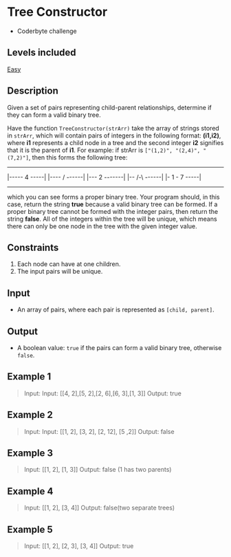 # Tree Constructor

- Coderbyte challenge

## Levels included

[Easy](https://chat.deepseek.com/a/chat/s/da86990c-5585-4237-b998-84b9887c75a9)

## Description

Given a set of pairs representing child-parent relationships, determine if they can form a valid binary tree.

Have the function `TreeConstructor(strArr)` take the array of strings stored in `strArr`, which will contain pairs of integers in the following format: **(i1,i2)**, where **i1** represents a child node in a tree and the second integer **i2** signifies that it is the parent of **i1**.
For example: if strArr is `["(1,2)", "(2,4)", "(7,2)"]`, then this forms the following tree:

---

|----- 4 -----|
|---- / ------|
|--- 2 -------|
|-- /-\ ------|
|- 1 - 7 -----|

---

which you can see forms a proper binary tree. Your program should, in this case, return the string **true** because a valid binary tree can be formed. If a proper binary tree cannot be formed with the integer pairs, then return the string **false**. All of the integers within the tree will be unique, which means there can only be one node in the tree with the given integer value.

## Constraints

1. Each node can have at one children.
2. The input pairs will be unique.

## Input

- An array of pairs, where each pair is represented as `[child, parent]`.

## Output

- A boolean value: `true` if the pairs can form a valid binary tree, otherwise `false`.

## Example 1

> Input: Input: [[4, 2],[5, 2],[2, 6],[6, 3],[1, 3]]
> Output: true

## Example 2

> Input: Input: [[1, 2], [3, 2], [2, 12], [5 ,2]]
> Output: false

## Example 3

> Input: [[1, 2], [1, 3]]
> Output: false (1 has two parents)

## Example 4

> Input: [[1, 2], [3, 4]]
> Output: false(two separate trees)

## Example 5

> Input: [[1, 2], [2, 3], [3, 4]]
> Output: true

